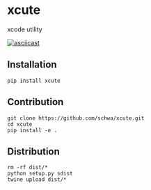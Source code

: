# xcute

xcode utility

[![asciicast](https://asciinema.org/a/88109.png)](https://asciinema.org/a/88109)

## Installation

```
pip install xcute
```

## Contribution

```
git clone https://github.com/schwa/xcute.git
cd xcute
pip install -e .
```

## Distribution

```
rm -rf dist/*
python setup.py sdist
twine upload dist/*
```
